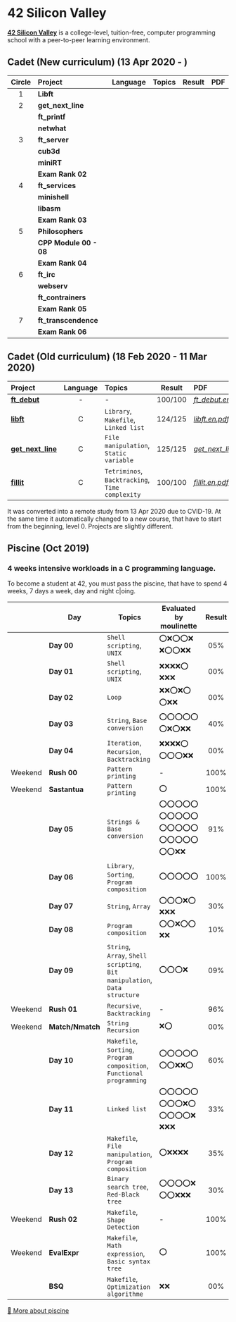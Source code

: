 # 42 Silicon Valley

**[42 Silicon Valley]** is a college-level, tuition-free, computer programming school with a peer-to-peer learning environment.

[42 Silicon Valley]: https://www.42.us.org

## Cadet (New curriculum) (13 Apr 2020 - )

|Circle|Project|Language|Topics|Result|PDF|
|:-:|:-|:-:|:-|:-:|:-|
|1|**Libft**|||||
|2|**get_next_line**|||||
||**ft_printf**|||||
||**netwhat**|||||
|3|**ft_server**|||||
||**cub3d**|||||
||**miniRT**|||||
||**Exam Rank 02**|||||
|4|**ft_services**|||||
||**minishell**|||||
||**libasm**|||||
||**Exam Rank 03**|||||
|5|**Philosophers**|||||
||**CPP Module 00 - 08**|||||
||**Exam Rank 04**|||||
|6|**ft_irc**|||||
||**webserv**|||||
||**ft_contrainers**|||||
||**Exam Rank 05**|||||
|7|**ft_transcendence**|||||
||**Exam Rank 06**|||||

## Cadet (Old curriculum) (18 Feb 2020 - 11 Mar 2020)

|Project|Language|Topics|Result|PDF|
|:-|:-:|:-|:-:|:-|
|[**ft_debut**]|-|-|100/100|[*ft_debut.en.pdf*]|
|[**libft**]|C|`Library`, `Makefile`, `Linked list`|124/125|[*libft.en.pdf*]|
|[**get_next_line**]|C|`File manipulation`, `Static variable`|125/125|[*get_next_line.en.pdf*]|
|[**fillit**]|C|`Tetriminos`, `Backtracking`, `Time complexity`|100/100|[*fillit.en.pdf*]|

[**ft_debut**]: https://github.com/lisy0123/42/tree/master/Cadet_old/ft_debut
[**libft**]: https://github.com/lisy0123/42/tree/master/Cadet_old/libft
[**get_next_line**]: https://github.com/lisy0123/42/tree/master/Cadet_old/get_next_line
[**fillit**]: https://github.com/lisy0123/42/tree/master/Cadet_old/fillit

[*ft_debut.en.pdf*]: https://github.com/lisy0123/42/blob/master/Cadet_old/PDF/ft_debut.en.pdf
[*libft.en.pdf*]: https://github.com/lisy0123/42/blob/master/Cadet_old/PDF/libft.en.pdf
[*get_next_line.en.pdf*]: https://github.com/lisy0123/42/blob/master/Cadet_old/PDF/get_next_line.en.pdf
[*fillit.en.pdf*]: https://github.com/lisy0123/42/blob/master/Cadet_old/PDF/fillit.en.pdf

It was converted into a remote study from 13 Apr 2020 due to CVID-19.
At the same time it automatically changed to a new course, that have to start from the beginning, level 0. 
Projects are slightly different.

## Piscine (Oct 2019)

### 4 weeks intensive workloads in a C programming language. 
To become a student at 42, you must pass the piscine, that have to spend 4 weeks, 7 days a week, day and night c|oing. 

||Day|Topics|Evaluated by moulinette|Result|PDF|
|-|-|-|-|:-:|-|
||**Day 00**|`Shell scripting`, `UNIX`|:o::x::o::o::x: :x::o::o::x::x:|05%||
||**Day 01**|`Shell scripting`, `UNIX`|:x::x::x::x::o: :x::x::x:|00%||
||**Day 02**|`Loop`|:x::x::o::x::o: :o::x::x:|00%||
||**Day 03**|`String`, `Base conversion`|:o::o::o::o::o: :o::x::o::x::x:|40%||
||**Day 04**|`Iteration`, `Recursion`, `Backtracking`|:x::x::x::x::o: :o::o::o::x::x:|00%||
|Weekend|**Rush 00**|`Pattern printing`|-|100%||
|Weekend|**Sastantua**|`Pattern printing`|:o:|100%||
||**Day 05**|`Strings & Base conversion`|:o::o::o::o::o: :o::o::o::o::o: :o::o::o::o::o: :o::o::o::o::o: :o::o::x::x:|91%||
||**Day 06**|`Library`, `Sorting`, `Program composition`|:o::o::o::o::o:|100%||
||**Day 07**|`String`, `Array`|:o::o::o::x::o: :x::x::x:|30%||
||**Day 08**|`Program composition`|:o::o::x::o::o: :x::x:|10%|
||**Day 09**|`String`, `Array`, `Shell scripting`, `Bit manipulation`, `Data structure`|:o::o::o::x:|09%||
|Weekend|**Rush 01**|`Recursive`, `Backtracking`|-|96%||
|Weekend|**Match/Nmatch**|`String Recursion`|:x::o:|00%||
||**Day 10**|`Makefile`, `Sorting`, `Program composition`, `Functional programming`|:o::o::o::o::o: :o::o::x::x::o:|60%||
||**Day 11**|`Linked list`|:o::o::o::o::o: :o::o::o::x::o: :o::o::o::o::x: :x::x::x:|33%||
||**Day 12**|`Makefile`, `File manipulation`, `Program composition`|:o::x::x::x::x:|35%||
||**Day 13**|`Binary search tree`, `Red-Black tree`|:o::o::o::o::x: :o::o::x::x::x:|30%||
|Weekend|**Rush 02**|`Makefile`, `Shape Detection`|-|100%||
|Weekend|**EvalExpr**|`Makefile`, `Math expression`, `Basic syntax tree`|:o:|100%||
||**BSQ**|`Makefile`, `Optimization algorithme`|:x::x:|00%||

[:book: More about piscine](https://www.42.us.org/program/piscine)
<!--stackedit_data:
eyJoaXN0b3J5IjpbMjAyNzk2Mjg2LDIxMjk5Njg2NywtMTk1Nz
U0ODY5OCwtMTE5NTgxNzk1NCwtNjYwNTg2NTY5LDExNzczNzUz
MzYsMTIyMDkzOTQ5LC05NzY3Mjg1NzldfQ==
-->